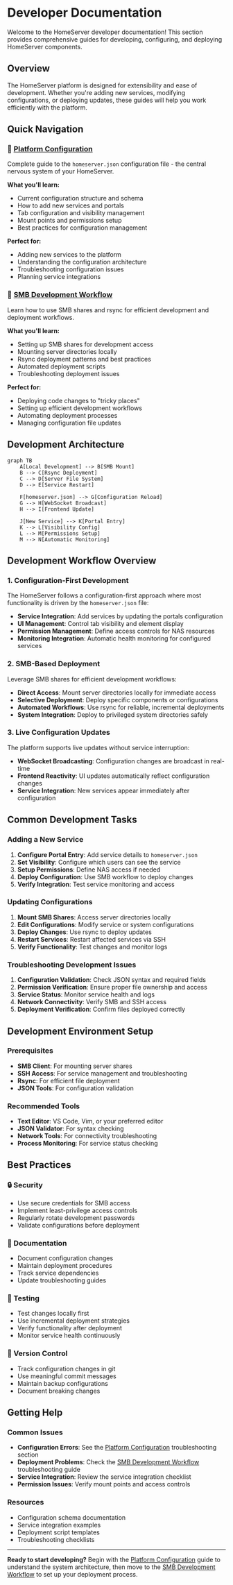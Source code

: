 # Developer Documentation

Welcome to the HomeServer developer documentation! This section provides comprehensive guides for developing, configuring, and deploying HomeServer components.

## Overview

The HomeServer platform is designed for extensibility and ease of development. Whether you're adding new services, modifying configurations, or deploying updates, these guides will help you work efficiently with the platform.

## Quick Navigation

### 🔧 [Platform Configuration](homeserver.json.md)
Complete guide to the `homeserver.json` configuration file - the central nervous system of your HomeServer.

**What you'll learn:**
- Current configuration structure and schema
- How to add new services and portals
- Tab configuration and visibility management
- Mount points and permissions setup
- Best practices for configuration management

**Perfect for:**
- Adding new services to the platform
- Understanding the configuration architecture
- Troubleshooting configuration issues
- Planning service integrations

### 🚀 [SMB Development Workflow](smb-development.md)
Learn how to use SMB shares and rsync for efficient development and deployment workflows.

**What you'll learn:**
- Setting up SMB shares for development access
- Mounting server directories locally
- Rsync deployment patterns and best practices
- Automated deployment scripts
- Troubleshooting deployment issues

**Perfect for:**
- Deploying code changes to "tricky places"
- Setting up efficient development workflows
- Automating deployment processes
- Managing configuration file updates

## Development Architecture

```mermaid
graph TB
    A[Local Development] --> B[SMB Mount]
    B --> C[Rsync Deployment]
    C --> D[Server File System]
    D --> E[Service Restart]
    
    F[homeserver.json] --> G[Configuration Reload]
    G --> H[WebSocket Broadcast]
    H --> I[Frontend Update]
    
    J[New Service] --> K[Portal Entry]
    K --> L[Visibility Config]
    L --> M[Permissions Setup]
    M --> N[Automatic Monitoring]
```

## Development Workflow Overview

### 1. Configuration-First Development
The HomeServer follows a configuration-first approach where most functionality is driven by the `homeserver.json` file:

- **Service Integration**: Add services by updating the portals configuration
- **UI Management**: Control tab visibility and element display
- **Permission Management**: Define access controls for NAS resources
- **Monitoring Integration**: Automatic health monitoring for configured services

### 2. SMB-Based Deployment
Leverage SMB shares for efficient development workflows:

- **Direct Access**: Mount server directories locally for immediate access
- **Selective Deployment**: Deploy specific components or configurations
- **Automated Workflows**: Use rsync for reliable, incremental deployments
- **System Integration**: Deploy to privileged system directories safely

### 3. Live Configuration Updates
The platform supports live updates without service interruption:

- **WebSocket Broadcasting**: Configuration changes are broadcast in real-time
- **Frontend Reactivity**: UI updates automatically reflect configuration changes
- **Service Integration**: New services appear immediately after configuration

## Common Development Tasks

### Adding a New Service
1. **Configure Portal Entry**: Add service details to `homeserver.json`
2. **Set Visibility**: Configure which users can see the service
3. **Setup Permissions**: Define NAS access if needed
4. **Deploy Configuration**: Use SMB workflow to deploy changes
5. **Verify Integration**: Test service monitoring and access

### Updating Configurations
1. **Mount SMB Shares**: Access server directories locally
2. **Edit Configurations**: Modify service or system configurations
3. **Deploy Changes**: Use rsync to deploy updates
4. **Restart Services**: Restart affected services via SSH
5. **Verify Functionality**: Test changes and monitor logs

### Troubleshooting Development Issues
1. **Configuration Validation**: Check JSON syntax and required fields
2. **Permission Verification**: Ensure proper file ownership and access
3. **Service Status**: Monitor service health and logs
4. **Network Connectivity**: Verify SMB and SSH access
5. **Deployment Verification**: Confirm files deployed correctly

## Development Environment Setup

### Prerequisites
- **SMB Client**: For mounting server shares
- **SSH Access**: For service management and troubleshooting
- **Rsync**: For efficient file deployment
- **JSON Tools**: For configuration validation

### Recommended Tools
- **Text Editor**: VS Code, Vim, or your preferred editor
- **JSON Validator**: For syntax checking
- **Network Tools**: For connectivity troubleshooting
- **Process Monitoring**: For service status checking

## Best Practices

### 🔒 Security
- Use secure credentials for SMB access
- Implement least-privilege access controls
- Regularly rotate development passwords
- Validate configurations before deployment

### 📝 Documentation
- Document configuration changes
- Maintain deployment procedures
- Track service dependencies
- Update troubleshooting guides

### 🧪 Testing
- Test changes locally first
- Use incremental deployment strategies
- Verify functionality after deployment
- Monitor service health continuously

### 🔄 Version Control
- Track configuration changes in git
- Use meaningful commit messages
- Maintain backup configurations
- Document breaking changes

## Getting Help

### Common Issues
- **Configuration Errors**: See the [Platform Configuration](homeserver.json.md) troubleshooting section
- **Deployment Problems**: Check the [SMB Development Workflow](smb-development.md) troubleshooting guide
- **Service Integration**: Review the service integration checklist
- **Permission Issues**: Verify mount points and access controls

### Resources
- Configuration schema documentation
- Service integration examples
- Deployment script templates
- Troubleshooting checklists

---

**Ready to start developing?** Begin with the [Platform Configuration](homeserver.json.md) guide to understand the system architecture, then move to the [SMB Development Workflow](smb-development.md) to set up your deployment process. 